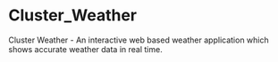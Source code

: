 # Cluster_Weather
Cluster Weather - An interactive web based weather application which shows accurate weather data in real time. 
